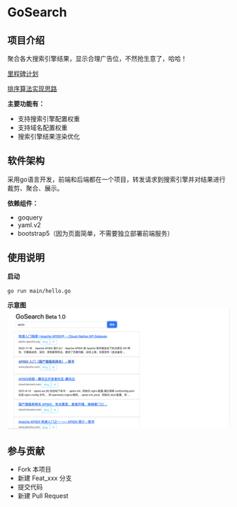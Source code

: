 # GoSearch

## 项目介绍

聚合各大搜索引擎结果，显示合理广告位，不然抢生意了，哈哈！

[里程碑计划](note/roadmap.md)

[排序算法实现思路](note/algorithm.md)

**主要功能有：**

- 支持搜索引擎配置权重
- 支持域名配置权重
- 搜索引擎结果渲染优化

## 软件架构

采用go语言开发，前端和后端都在一个项目，转发请求到搜索引擎并对结果进行裁剪、聚合、展示。

**依赖组件：**

- goquery
- yaml.v2
- bootstrap5（因为页面简单，不需要独立部署前端服务）

## 使用说明

**启动**

``
go run main/hello.go 
``

**示意图**
![](html/demo.png)

## 参与贡献
- Fork 本项目
- 新建 Feat_xxx 分支
- 提交代码
- 新建 Pull Request
